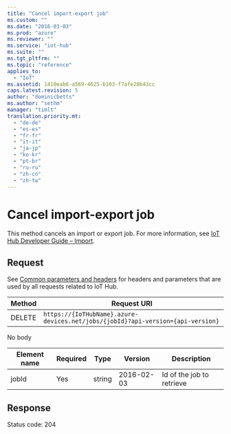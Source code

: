 ```yaml
---
title: "Cancel import-export job"
ms.custom: ""
ms.date: "2016-03-03"
ms.prod: "azure"
ms.reviewer: ""
ms.service: "iot-hub"
ms.suite: ""
ms.tgt_pltfrm: ""
ms.topic: "reference"
applies_to: 
  - "IoT"
ms.assetid: 1410eab6-a569-4625-b103-f7afe20b43cc
caps.latest.revision: 5
author: "dominicbetts"
ms.author: "sethm"
manager: "timlt"
translation.priority.mt: 
  - "de-de"
  - "es-es"
  - "fr-fr"
  - "it-it"
  - "ja-jp"
  - "ko-kr"
  - "pt-br"
  - "ru-ru"
  - "zh-cn"
  - "zh-tw"
---
```

# Cancel import-export job
This method cancels an import or export job. For more information, see [IoT Hub Developer Guide – Import](https://azure.microsoft.com/documentation/articles/iot-hub-devguide/#import-device-identities).  
  
## Request  
 See [Common parameters and headers](../IoTREST/device-identities-rest.md#bk_common) for headers and parameters that are used by all requests related to IoT Hub.  
  
|Method|Request URI|  
|------------|-----------------|  
|DELETE|`https://{IoTHubName}.azure-devices.net/jobs/{jobId}?api-version={api-version}`|  
  
 No body  
  
|Element name|Required|Type|Version|Description|  
|------------------|--------------|----------|-------------|-----------------|  
|jobId|Yes|string|2016-02-03|Id of the job to retrieve|  
  
## Response  
 Status code: 204